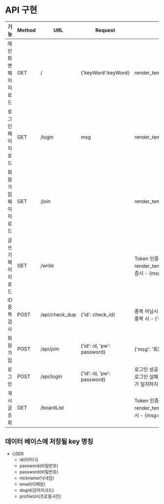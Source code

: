 
# API 구현

| 기능                 | Method | URL            | Request                    | Response                                                                                                                            |
| -------------------- | ------ | -------------- | -------------------------- | ----------------------------------------------------------------------------------------------------------------------------------- |
| 메인화면 페이지 로드 | GET    | /              | {'keyWord':keyWord}        | render_template('index.html',keyWord=keyWord)                                                                                       |
| 로그인 페이지 로드   | GET    | /login         | msg                        | render_template('login.html', msg=msg)                                                                                              |
| 회원가입 페이지 로드 | GET    | /join          |                            | render_template('join.html')                                                                                                        |
| 글쓰기 페이지 로드   | GET    | /write         |                            | Token 인증시 - render_template('board_write.html'), Token 미인증시 - {msg="로그인 정보가 존재하지 않습니다."}                       |
| ID 중복검사          | POST   | /api/check_dup | {'id': check_id}           | 중복 아닐시 - {'msg': "사용 가능한 아이디 입니다."} 중복 시 - {'msg': "이미 존재하는 아이디 입니다."}                               |
| 회원가입             | POST   | /api/join      | {'id': id, 'pw': password} | {'msg': '회원가입이 완료되었습니다.'}                                                                                               |
| 로그인               | POST   | /api/login     | {'id': id, 'pw': password} | 로그인 성공 - {'result': 'success', 'token': token} 로그인 실패 - {'result': 'fail', 'msg': '아이디/비밀번호가 일치하지 않습니다.'} |
| 게시글 조회          | GET    | /boardList     |                            | Token 인증시 - render_template('board_list.html'), Token 미인증시 - {msg="로그인 정보가 존재하지 않습니다."}                        |

## 데이터 베이스에 저장될 key 명칭

- USER
  - id(아이디)
  - password(비밀번호)
  - password(비밀번호)
  - nickname(닉네임)
  - email(이메일)
  - dogId(강아지코드)
  - profileUrl(프로필사진)
